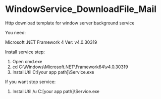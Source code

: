 # WindowService_DownloadFile_Mail
Http download template for window server background service

You need: 

Microsoft .NET Framework 4
Ver: v4.0.30319

Install service step:
1. Open cmd.exe
2. cd C:\Windows\Microsoft.NET\Framework64\v4.0.30319
3. InstallUtil C:\[your app path]\Service.exe

If you want stop service:
1. InstallUtil /u C:\[your app path]\Service.exe
